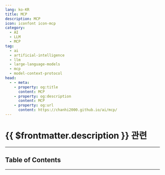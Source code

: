 ```yaml
---
lang: ko-KR
title: MCP
description: MCP
icon: iconfont icon-mcp
category: 
  - AI
  - LLM
  - MCP
tag: 
  - ai
  - artificial-intelligence
  - llm
  - large-language-models
  - mcp
  - model-context-protocol
head:
  - - meta:
    - property: og:title
      content: MCP
    - property: og:description
      content: MCP
    - property: og:url
      content: https://chanhi2000.github.io/ai/mcp/
---
```


# {{ $frontmatter.description }} 관련

<ShieldsGroup logos="mcp"/>

---

## Table of Contents

<ToCLocal basePath="/ai/mcp/" />

---

<TagLinks />
